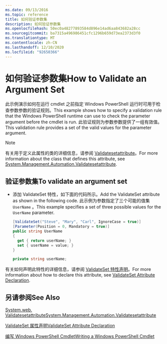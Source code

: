 ```yaml
---
ms.date: 09/13/2016
ms.topic: reference
title: 如何验证参数集
description: 如何验证参数集
ms.openlocfilehash: 50ec0a48277893584d896e14ad6aa843682a28cc
ms.sourcegitcommit: ba7315a496986451cfc1296b659d73ea2373d3f0
ms.translationtype: MT
ms.contentlocale: zh-CN
ms.lasthandoff: 12/10/2020
ms.locfileid: "92650366"
---
```

# <a name="how-to-validate-an-argument-set"></a><span data-ttu-id="c34ba-103">如何验证参数集</span><span class="sxs-lookup"><span data-stu-id="c34ba-103">How to Validate an Argument Set</span></span>

<span data-ttu-id="c34ba-104">此示例演示如何在运行 cmdlet 之前指定 Windows PowerShell 运行时可用于检查参数参数的验证规则。</span><span class="sxs-lookup"><span data-stu-id="c34ba-104">This example shows how to specify a validation rule that the Windows PowerShell runtime can use to check the parameter argument before the cmdlet is run.</span></span> <span data-ttu-id="c34ba-105">此验证规则为参数参数提供了一组有效值。</span><span class="sxs-lookup"><span data-stu-id="c34ba-105">This validation rule provides a set of the valid values for the parameter argument.</span></span>

> [!NOTE]
> <span data-ttu-id="c34ba-106">有关用于定义此属性的类的详细信息，请参阅 [Validatesetattribute](/dotnet/api/System.Management.Automation.ValidateSetAttribute)。</span><span class="sxs-lookup"><span data-stu-id="c34ba-106">For more information about the class that defines this attribute, see [System.Management.Automation.Validatesetattribute](/dotnet/api/System.Management.Automation.ValidateSetAttribute).</span></span>

## <a name="to-validate-an-argument-set"></a><span data-ttu-id="c34ba-107">验证参数集</span><span class="sxs-lookup"><span data-stu-id="c34ba-107">To validate an argument set</span></span>

- <span data-ttu-id="c34ba-108">添加 ValidateSet 特性，如下面的代码所示。</span><span class="sxs-lookup"><span data-stu-id="c34ba-108">Add the ValidateSet attribute as shown in the following code.</span></span> <span data-ttu-id="c34ba-109">此示例为参数指定了三个可能的值集 `UserName` 。</span><span class="sxs-lookup"><span data-stu-id="c34ba-109">This example specifies a set of three possible values for the `UserName` parameter.</span></span>

    ```csharp
    [ValidateSet("Steve", "Mary", "Carl", IgnoreCase = true)]
    [Parameter(Position = 0, Mandatory = true)]
    public string UserName
    {
      get { return userName; }
      set { userName = value; }
    }

    private string userName;
    ```

<span data-ttu-id="c34ba-110">有关如何声明此特性的详细信息，请参阅 [ValidateSet 特性声明](./validateset-attribute-declaration.md)。</span><span class="sxs-lookup"><span data-stu-id="c34ba-110">For more information about how to declare this attribute, see [ValidateSet Attribute Declaration](./validateset-attribute-declaration.md).</span></span>

## <a name="see-also"></a><span data-ttu-id="c34ba-111">另请参阅</span><span class="sxs-lookup"><span data-stu-id="c34ba-111">See Also</span></span>

[<span data-ttu-id="c34ba-112">System.web. Validatesetattribute</span><span class="sxs-lookup"><span data-stu-id="c34ba-112">System.Management.Automation.Validatesetattribute</span></span>](/dotnet/api/System.Management.Automation.ValidateSetAttribute)

[<span data-ttu-id="c34ba-113">ValidateSet 属性声明</span><span class="sxs-lookup"><span data-stu-id="c34ba-113">ValidateSet Attribute Declaration</span></span>](./validateset-attribute-declaration.md)

[<span data-ttu-id="c34ba-114">编写 Windows PowerShell Cmdlet</span><span class="sxs-lookup"><span data-stu-id="c34ba-114">Writing a Windows PowerShell Cmdlet</span></span>](./writing-a-windows-powershell-cmdlet.md)
